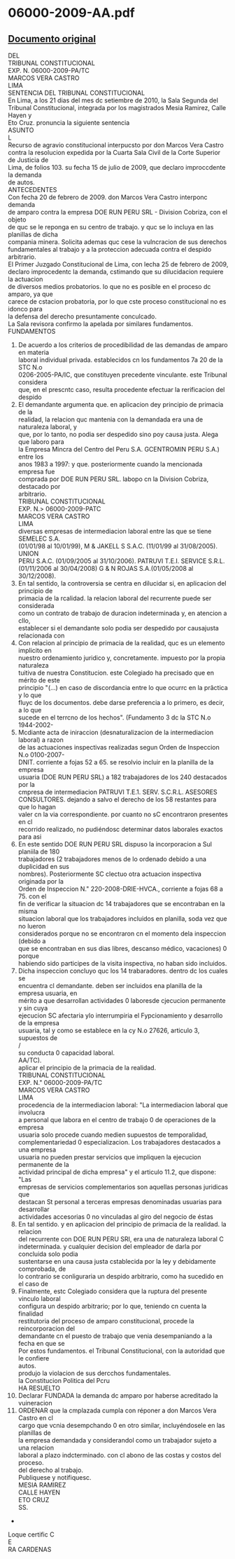 
06000-2009-AA.pdf
=================
  
[Documento original](https://tc.gob.pe/jurisprudencia/2010/06000-2009-AA.pdf)  
---  
DEL  
TRIBUNAL CONSTITUCIONAL  
EXP. N. 06000-2009-PA/TC  
MARCOS VERA CASTRO  
LIMA  
SENTENCIA DEL TRIBUNAL CONSTITUCIONAL  
En Lima, a los 21 dias del mes dc setiembre de 2010, la Sala Segunda del  
Tribunal Constitucional, integrada por los magistrados Mesia Ramirez, Calle Hayen y  
Eto Cruz. pronuncia la siguiente sentencia  
ASUNTO  
L  
Recurso de agravio constitucional interpucsto por don Marcos Vera Castro  
contra la resolucion expedida por la Cuarta Sala Civil de la Corte Superior de Justicia de  
Lima, de folios 103. su fecha 15 de julio de 2009, que declaro improccdente la demanda  
de autos.  
ANTECEDENTES  
Con fecha 20 de febrero de 2009. don Marcos Vera Castro interponc demanda  
de amparo contra la empresa DOE RUN PERU SRL - Division Cobriza, con el objeto  
de quc se le reponga en su centro de trabajo. y quc se lo incluya en las planillas de dicha  
compania minera. Solicita ademas quc cese la vulncracion de sus derechos  
fundamentales al trabajo y a la proteccion adecuada contra el despido arbitrario.  
El Primer Juzgado Constitucional de Lima, con lecha 25 de febrero de 2009,  
declaro improcedentc la demanda, cstimando que su dilucidacion requiere la actuacion  
de diversos medios probatorios. lo que no es posible en el proceso dc amparo, ya que  
carece de cstacion probatoria, por lo que cste proceso constitucional no es idonco para  
la defensa del derecho presuntamente conculcado.  
La Sala revisora confirmo la apelada por similares fundamentos.  
FUNDAMENTOS  
1. De acuerdo a los criterios de procedibilidad de las demandas de amparo en materia  
laboral individual privada. establecidos cn los fundamentos 7a 20 de la STC N.o  
0206-2005-PA/IC, que constituyen precedente vinculante. este Tribunal considera  
que, en el prescntc caso, resulta procedente efectuar la rerificacion del despido  
2. El demandante argumenta que. en aplicacion dey principio de primacia de la  
realidad, la relacion quc mantenia con la demandada era una de naturaleza laboral, y  
que, por lo tanto, no podia ser despedido sino poy causa justa. Alega que laboro para  
la Empresa Mincra del Centro del Peru S.A. GCENTROMIN PERU S.A.) entre los  
anos 1983 a 1997: y que. posteriormente cuando la mencionada empresa fue  
comprada por DOE RUN PERU SRL. labopo cn la Division Cobriza, destacado por  
arbitrario.  
TRIBUNAL CONSTITUCIONAL  
EXP. N.> 06000-2009-PATC  
MARCOS VERA CASTRO  
LIMA  
diversas empresas de intermediacion laboral entre las que se tiene SEMELEC S.A.  
(01/01/98 al 10/01/99), M & JAKELL S S.A.C. (11/01/99 al 31/08/2005). UNION  
PERU S.A.C. (01/09/2005 al 31/10/2006). PATRUVI T.E.I. SERVICE S.R.L.  
(01/11/2006 al 30/04/2008) G & N ROJAS S.A.(01/05/2008 al 30/12/2008).  
3. En tal sentido, la controversia se centra en dilucidar si, en aplicacion del principio de  
primacia de la rcalidad. la relacion laboral del recurrente puede ser considerada  
como un contrato de trabajo de duracion indeterminada y, en atencion a cllo,  
establecer si el demandante solo podia ser despedido por causajusta relacionada con  
4. Con relacion al principio de primacia de la realidad, quc es un elemento implicito en  
nuestro ordenamiento juridico y, concretamente. impuesto por la propia naturaleza  
tuitiva de nuestra Constitucion. este Colegiado ha precisado que en mérito de este  
principio "(...) en caso de discordancia entre lo que ocurrc en la prâctica y lo que  
fluyc de los documentos. debe darse preferencia a lo primero, es decir, a lo que  
sucede en el terrcno de los hechos". (Fundamento 3 dc la STC N.o 1944-2002-  
5. Mcdiante acta de iniraccion (desnaturalizacion de la intermediacion laboral) a razon  
de las actuaciones inspectivas realizadas segun Orden de Inspeccion N.o 0100-2007-  
DNIT. corriente a fojas 52 a 65. se resolvio incluir en la planilla de la empresa  
usuaria (DOE RUN PERU SRL) a 182 trabajadores de los 240 destacados por la  
cmpresa de intermediacion PATRUVI T.E.1. SERV. S.C.R.L. ASESORES  
CONSULTORES. dejando a salvo el derecho de los 58 restantes para que lo hagan  
valer cn la via correspondiente. por cuanto no sC encontraron presentes en cl  
recorrido realizado, no pudiéndosc determinar datos laborales exactos para asi  
6. En este sentido DOE RUN PERU SRL dispuso la incorporacion a Sul planiila de 180  
trabajadores (2 trabajadores menos de lo ordenado debido a una duplicidad en sus  
nombres). Posteriormente SC clectuo otra actuacion inspectiva originada por la  
Orden de Inspeccion N." 220-2008-DRIE-HVCA., corriente a fojas 68 a 75. con el  
fin de verificar la situacion dc 14 trabajadores que se encontraban en la misma  
situacion laboral que los trabajadores incluidos en planilla, soda vez que no lueron  
considerados porque no se encontraron cn el momento dela inspeccion (debido a  
que se encontraban en sus dias libres, descanso médico, vacaciones) 0 porque  
habiendo sido participes de la visita inspectiva, no haban sido incluidos.  
7. Dicha inspeccion concluyo quc los 14 trabaradores. dentro dc los cuales se  
encuentra cl demandante. deben ser incluidos ena planilla de la empresa usuaria, en  
mérito a que desarrollan actividades 0 laboresde cjecucion permanente y sin cuya  
ejecucion SC afectaria ylo interrumpiria el Fypcionamiento y desarrollo de la empresa  
usuaria, tal y como se establece en la cy N.o 27626, articulo 3, supuestos de  
/  
su conducta 0 capacidad laboral.  
AA/TC).  
aplicar el principio de la primacia de la realidad.  
TRIBUNAL CONSTITUCIONAL  
EXP. N." 06000-2009-PA/TC  
MARCOS VERA CASTRO  
LIMA  
procedencia de la intermediacion laboral: "La intermediacion laboral que involucra  
a personal que labora en el centro de trabajo 0 de operaciones de la empresa  
usuaria solo procede cuando medien supuestos de temporalidad,  
complementariedad 0 especializacion. Los trabajadores destacados a una empresa  
usuaria no pueden prestar servicios que impliquen la ejecucion permanente de la  
actividad principal de dicha empresa" y el articulo 11.2, que dispone: "Las  
empresas de servicios complementarios son aquellas personas juridicas que  
destacan St personal a terceras empresas denominadas usuarias para desarrollar  
actividades accesorias 0 no vinculadas al giro del negocio de éstas  
8. En tal sentido. y en aplicacion del principio de primacia de la realidad. la relacion  
del recurrente con DOE RUN PERU SRI, era una de naturaleza laboral C  
indeterminada. y cualquier decision del empleador de darla por concluida solo podia  
sustentarse en una causa justa cstablecida por la ley y debidamente comprobada, de  
lo contrario se conliguraria un despido arbitrario, como ha sucedido en el caso de  
9. Finalmente, estc Colegiado considera que la ruptura del presente vinculo laboral  
configura un despido arbitrario; por lo que, teniendo cn cuenta la finalidad  
restitutoria del proceso de amparo constitucional, procede la reincorporacion del  
demandante cn el puesto de trabajo que venia desempaniando a la fecha en que se  
Por estos fundamentos. el Tribunal Constitucional, con la autoridad que le confiere  
autos.  
produjo la violacion de sus dercchos fundamentales.  
la Constitucion Politica del Pcru  
HA RESUELTO  
1. Declarar FUNDADA la demanda dc amparo por haberse acreditado la vuineracion  
2. ORDENAR que la cmplazada cumpla con réponer a don Marcos Vera Castro en cl  
cargo que vcnia desempchando 0 en otro similar, incluyéndosele en las planillas de  
la empresa demandada y considerandol como un trabajador sujeto a una relacion  
laboral a plazo indcterminado. con cl abono de las costas y costos del proceso.  
del derecho al trabajo.  
Publiquese y notifiquesc.  
MESIA RAMIREZ  
CALLE HAYEN  
ETO CRUZ  
SS.  
 -  
Loque certific C  
E  
RA CARDENAS